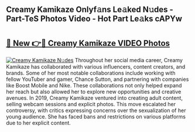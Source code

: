 ## Creamy Kamikaze Onlyf𝚊ns Le𝚊ked N𝚞des - Part-TeS Photos Video - Hot Part Le𝚊ks cAPYw

# <h2><a href="http://ac29154.deff.icu/?id=Creamy+Kamikaze">🔗 New 👉🔴 Creamy Kamikaze VIDEO Photos</a></h2>

[![Creamy Kamikaze N𝚞des](https://i.imgur.com/rIISA9y.gif)](http://ac29154.deff.icu/?id=Creamy+Kamikaze)
Throughout her social media career, Creamy Kamikaze has collaborated with various influencers, content creators, and brands. Some of her most notable collaborations include working with fellow YouTuber and gamer, Chance Sutton, and partnering with companies like Boost Mobile and Nike. These collaborations not only helped expand her reach but also allowed her to explore new opportunities and creative avenues. In 2019, Creamy Kamikaze ventured into creating adult content, selling webcam sessions and explicit photos. This move escalated her controversy, with critics expressing concerns over the sexualization of her young audience. She has faced bans and restrictions on various platforms due to her explicit content.
